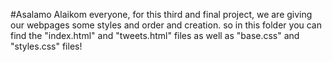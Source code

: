 #Asalamo Alaikom everyone, for this third and final project, we are giving our webpages some styles and order and creation.
so in this folder you can find the "index.html" and "tweets.html" files as well as "base.css" and "styles.css" files!
